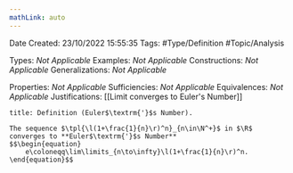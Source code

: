 ```yaml
---
mathLink: auto
---
```


<div class="topSpace"></div>

Date Created: 23/10/2022 15:55:35
Tags: #Type/Definition #Topic/Analysis

Types: <i>Not Applicable</i>
Examples: <i>Not Applicable</i>
Constructions: <i>Not Applicable</i>
Generalizations: <i>Not Applicable</i>

Properties: <i>Not Applicable</i>
Sufficiencies: <i>Not Applicable</i>
Equivalences: <i>Not Applicable</i>
Justifications: [[Limit converges to Euler's Number]]

``` ad-Definition
title: Definition (Euler$\textrm{'}$s Number).

The sequence $\tpl{\l(1+\frac{1}{n}\r)^n}_{n\in\N^+}$ in $\R$ converges to **Euler$\textrm{'}$s Number**
$$\begin{equation}
    e\coloneqq\lim\limits_{n\to\infty}\l(1+\frac{1}{n}\r)^n.
\end{equation}$$

```
